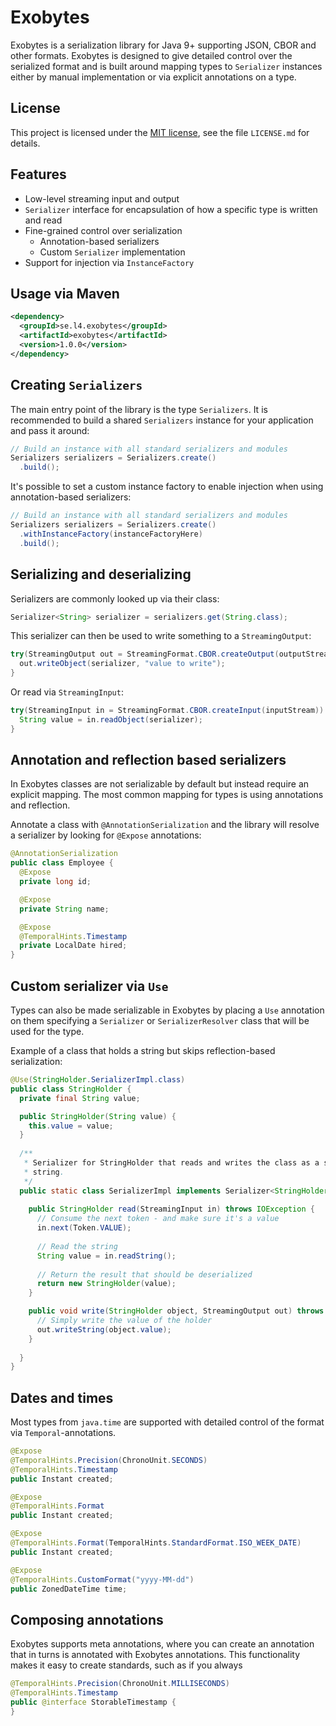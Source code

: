 # Exobytes

Exobytes is a serialization library for Java 9+ supporting JSON, CBOR and
other formats. Exobytes is designed to give detailed control over the serialized
format and is built around mapping types to `Serializer` instances either by
manual implementation or via explicit annotations on a type.

## License

This project is licensed under the [MIT license](https://opensource.org/licenses/MIT),
see the file `LICENSE.md` for details.

## Features

* Low-level streaming input and output
* `Serializer` interface for encapsulation of how a specific type is written and read
* Fine-grained control over serialization
  * Annotation-based serializers
  * Custom `Serializer` implementation
* Support for injection via `InstanceFactory`

## Usage via Maven

```xml
<dependency>
  <groupId>se.l4.exobytes</groupId>
  <artifactId>exobytes</artifactId>
  <version>1.0.0</version>
</dependency>
```

## Creating `Serializers`

The main entry point of the library is the type `Serializers`. It is recommended
to build a shared `Serializers` instance for your application and pass it
around:

```java
// Build an instance with all standard serializers and modules
Serializers serializers = Serializers.create()
  .build();
```

It's possible to set a custom instance factory to enable injection when using
annotation-based serializers:

```java
// Build an instance with all standard serializers and modules
Serializers serializers = Serializers.create()
  .withInstanceFactory(instanceFactoryHere)
  .build();
```

## Serializing and deserializing

Serializers are commonly looked up via their class:

```java
Serializer<String> serializer = serializers.get(String.class);
```

This serializer can then be used to write something to a `StreamingOutput`:

```java
try(StreamingOutput out = StreamingFormat.CBOR.createOutput(outputStream)) {
  out.writeObject(serializer, "value to write");
}
```

Or read via `StreamingInput`:

```java
try(StreamingInput in = StreamingFormat.CBOR.createInput(inputStream)) {
  String value = in.readObject(serializer);
}
```

## Annotation and reflection based serializers

In Exobytes classes are not serializable by default but instead require 
an explicit mapping. The most common mapping for types is using annotations and
reflection.

Annotate a class with `@AnnotationSerialization` and the library will resolve
a serializer by looking for `@Expose` annotations:

```java
@AnnotationSerialization
public class Employee {
  @Expose
  private long id;

  @Expose
  private String name;

  @Expose
  @TemporalHints.Timestamp
  private LocalDate hired;
}
```

## Custom serializer via `Use`

Types can also be made serializable in Exobytes by placing a `Use` annotation 
on them specifying a `Serializer` or `SerializerResolver` class that will be
used for the type.

Example of a class that holds a string but skips reflection-based serialization:

```java
@Use(StringHolder.SerializerImpl.class)
public class StringHolder {
  private final String value;

  public StringHolder(String value) {
    this.value = value;
  }
  
  /**
   * Serializer for StringHolder that reads and writes the class as a single
   * string.
   */
  public static class SerializerImpl implements Serializer<StringHolder> {
    
    public StringHolder read(StreamingInput in) throws IOException {
      // Consume the next token - and make sure it's a value
      in.next(Token.VALUE);
      
      // Read the string
      String value = in.readString();
      
      // Return the result that should be deserialized
      return new StringHolder(value);
    }

    public void write(StringHolder object, StreamingOutput out) throws IOException {
      // Simply write the value of the holder
      out.writeString(object.value);
    }
  
  }
}
```

## Dates and times

Most types from `java.time` are supported with detailed control of the format
via `Temporal`-annotations.

```java
@Expose
@TemporalHints.Precision(ChronoUnit.SECONDS)
@TemporalHints.Timestamp
public Instant created;

@Expose
@TemporalHints.Format
public Instant created;

@Expose
@TemporalHints.Format(TemporalHints.StandardFormat.ISO_WEEK_DATE)
public Instant created;

@Expose
@TemporalHints.CustomFormat("yyyy-MM-dd")
public ZonedDateTime time;
```

## Composing annotations

Exobytes supports meta annotations, where you can create an annotation that
in turns is annotated with Exobytes annotations. This functionality makes it
easy to create standards, such as if you always

```java
@TemporalHints.Precision(ChronoUnit.MILLISECONDS)
@TemporalHints.Timestamp
public @interface StorableTimestamp {
}
```
